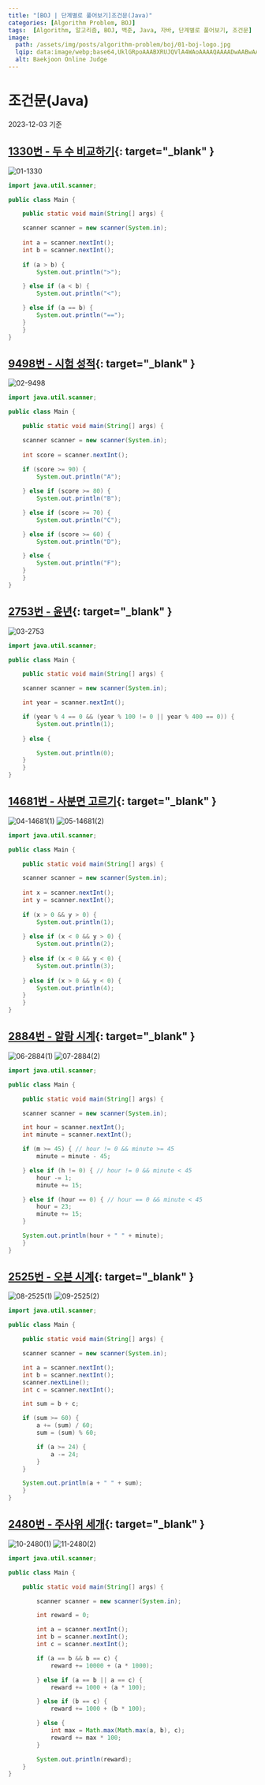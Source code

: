 ```yaml
---
title: "[BOJ | 단계별로 풀어보기]조건문(Java)"
categories: [Algorithm Problem, BOJ]
tags:  [Algorithm, 알고리즘, BOJ, 백준, Java, 자바, 단계별로 풀어보기, 조건문]
image:
  path: /assets/img/posts/algorithm-problem/boj/01-boj-logo.jpg
  lqip: data:image/webp;base64,UklGRpoAAABXRUJQVlA4WAoAAAAQAAAADwAABwAAQUxQSDIAAAARL0AmbZurmr57yyIiqE8oiG0bejIYEQTgqiDA9vqnsUSI6H+oAERp2HZ65qP/VIAWAFZQOCBCAAAA8AEAnQEqEAAIAAVAfCWkAALp8sF8rgRgAP7o9FDvMCkMde9PK7euH5M1m6VWoDXf2FkP3BqV0ZYbO6NA/VFIAAAA
  alt: Baekjoon Online Judge
---
```


# 조건문(Java)

2023-12-03 기준

## [1330번 - 두 수 비교하기](https://www.acmicpc.net/problem/1330){: target="_blank" }

![01-1330](/assets/img/posts/algorithm-problem/boj/step/conditional/01-1330.png)

```java
import java.util.scanner;

public class Main {

    public static void main(String[] args) {

	scanner scanner = new scanner(System.in);
		
	int a = scanner.nextInt();
	int b = scanner.nextInt();
		
	if (a > b) {
	    System.out.println(">");

	} else if (a < b) {
	    System.out.println("<");

	} else if (a == b) {
	    System.out.println("==");
	}
    }
}
```

## [9498번 - 시험 성적](https://www.acmicpc.net/problem/9498){: target="_blank" }

![02-9498](/assets/img/posts/algorithm-problem/boj/step/conditional/02-9498.png)

```java
import java.util.scanner;

public class Main {

    public static void main(String[] args) {

	scanner scanner = new scanner(System.in);
		
	int score = scanner.nextInt();
		
	if (score >= 90) {
	    System.out.println("A");

	} else if (score >= 80) {
	    System.out.println("B");

	} else if (score >= 70) {
	    System.out.println("C");

	} else if (score >= 60) {
	    System.out.println("D");

	} else {
	    System.out.println("F");
	}
    }
}
```

## [2753번 - 윤년](https://www.acmicpc.net/problem/2753){: target="_blank" }

![03-2753](/assets/img/posts/algorithm-problem/boj/step/conditional/03-2753.png)

```java
import java.util.scanner;

public class Main {

    public static void main(String[] args) {

	scanner scanner = new scanner(System.in);

	int year = scanner.nextInt();

	if (year % 4 == 0 && (year % 100 != 0 || year % 400 == 0)) {
	    System.out.println(1);
			
	} else {

	    System.out.println(0);
	}
    }
}
```

## [14681번 - 사분면 고르기](https://www.acmicpc.net/problem/14681){: target="_blank" }

![04-14681(1)](/assets/img/posts/algorithm-problem/boj/step/conditional/04-14681(1).png)
![05-14681(2)](/assets/img/posts/algorithm-problem/boj/step/conditional/05-14681(2).png)

```java
import java.util.scanner;

public class Main {

    public static void main(String[] args) {

	scanner scanner = new scanner(System.in);
		 
	int x = scanner.nextInt();
	int y = scanner.nextInt();
		 
	if (x > 0 && y > 0) {
	    System.out.println(1);
			 
	} else if (x < 0 && y > 0) {
	    System.out.println(2);
			 
	} else if (x < 0 && y < 0) {
	    System.out.println(3);
			 
	} else if (x > 0 && y < 0) {
	    System.out.println(4);
	}
    }
}
```

## [2884번 - 알람 시계](https://www.acmicpc.net/problem/2884){: target="_blank" }

![06-2884(1)](/assets/img/posts/algorithm-problem/boj/step/conditional/06-2884(1).png)
![07-2884(2)](/assets/img/posts/algorithm-problem/boj/step/conditional/07-2884(2).png)

```java
import java.util.scanner;

public class Main {

    public static void main(String[] args) {

	scanner scanner = new scanner(System.in);

	int hour = scanner.nextInt();
	int minute = scanner.nextInt();

	if (m >= 45) { // hour != 0 && minute >= 45
	    minute = minute - 45;

	} else if (h != 0) { // hour != 0 && minute < 45
	    hour -= 1;
	    minute += 15;

	} else if (hour == 0) { // hour == 0 && minute < 45
	    hour = 23;
	    minute += 15;
	}

	System.out.println(hour + " " + minute);
    }
}
```

## [2525번 - 오븐 시계](https://www.acmicpc.net/problem/2525){: target="_blank" }

![08-2525(1)](/assets/img/posts/algorithm-problem/boj/step/conditional/08-2525(1).png)
![09-2525(2)](/assets/img/posts/algorithm-problem/boj/step/conditional/09-2525(2).png)

```java
import java.util.scanner;

public class Main {

    public static void main(String[] args) {

	scanner scanner = new scanner(System.in);

	int a = scanner.nextInt();
	int b = scanner.nextInt();
	scanner.nextLine();
	int c = scanner.nextInt();

	int sum = b + c;

	if (sum >= 60) {
	    a += (sum) / 60;
	    sum = (sum) % 60;

	    if (a >= 24) {
	        a -= 24;
	    }
	}

	System.out.println(a + " " + sum);
    }
}
```

## [2480번 - 주사위 세개](https://www.acmicpc.net/problem/2480){: target="_blank" }

![10-2480(1)](/assets/img/posts/algorithm-problem/boj/step/conditional/10-2480(1).png)
![11-2480(2)](/assets/img/posts/algorithm-problem/boj/step/conditional/11-2480(2).png)

```java
import java.util.scanner;

public class Main {

    public static void main(String[] args) {

        scanner scanner = new scanner(System.in);

        int reward = 0;

        int a = scanner.nextInt();
        int b = scanner.nextInt();
        int c = scanner.nextInt();

        if (a == b && b == c) {
            reward += 10000 + (a * 1000);

        } else if (a == b || a == c) {
            reward += 1000 + (a * 100);

        } else if (b == c) {
            reward += 1000 + (b * 100);

        } else {
            int max = Math.max(Math.max(a, b), c);
            reward += max * 100;
        }

        System.out.println(reward);
    }
}
```